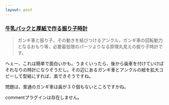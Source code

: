 ```yaml
---
layout: post
---
```

<h3><a href="http://www11.ocn.ne.jp/~nontomo/egawa/tokei/tokei.html">牛乳パックと厚紙で作る振り子時計</a></h3>
<blockquote><p>ガンギ車と振り子，その動きを結びつけるアンクル，ガンギ車の回転動力となるおもり等，必要最低限のパーツよりなる原理丸見えの振り子時計です。</p>
</blockquote>
<p>へぇー、これは簡単で面白いかも。うまくいったら、後から歯車を付けていけばそれなりの時計になりそうだし。その辺にあるガンギ車とアンクルの絵を拡大コピーして型紙にすれば、楽できそうですね。</p>
<p>問題は、普通のガンギ車は歯が３０個もないところですかね。</p>
<p><span class="error">commentプラグインは存在しません。</span> </p>
